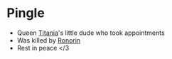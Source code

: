 # Pingle
- Queen [Titania](NPCs/Living/Titania.md)'s little dude who took appointments
- Was killed by [Ronorin](NPCs/Living/Ronorin.md)
- Rest in peace </3